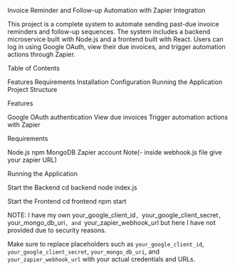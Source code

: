 Invoice Reminder and Follow-up Automation with Zapier Integration

This project is a complete system to automate sending past-due invoice reminders and follow-up sequences. The system includes a backend microservice built with Node.js and a frontend built with React. Users can log in using Google OAuth, view their due invoices, and trigger automation actions through Zapier.

 Table of Contents
 
  Features
  Requirements
  Installation
  Configuration
  Running the Application
  Project Structure
  

 Features

 Google OAuth authentication
 View due invoices
 Trigger automation actions with Zapier

 Requirements

 Node.js 
 npm 
 MongoDB
 Zapier account
      Note(- inside webhook.js file give your zapier URL)


Running the Application

Start the Backend
cd backend
node index.js

Start the Frontend
cd frontend
npm start


NOTE:
I have my own your_google_client_id`, `your_google_client_secret`, `your_mongo_db_uri`, and `your_zapier_webhook_url but here I have not provided due to security reasons.


Make sure to replace placeholders such as `your_google_client_id`, `your_google_client_secret`, `your_mongo_db_uri`, and `your_zapier_webhook_url` with your actual credentials and URLs.



